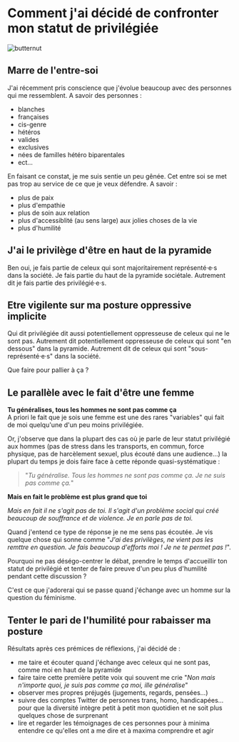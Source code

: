 # Comment j'ai décidé de confronter mon statut de privilégiée
![butternut](https://raw.githubusercontent.com/Julia-barbelane/reflexions/master/photos/confronter-ma-place-de-privilegie.png)

## Marre de l'entre-soi
J'ai récemment pris conscience que j'évolue beaucoup avec des personnes qui me ressemblent. A savoir des personnes :
- blanches
- françaises
- cis-genre
- hétéros
- valides
- exclusives
- nées de familles hétéro biparentales
- ect...

En faisant ce constat, je me suis sentie un peu gênée. Cet entre soi se met pas trop au service de ce que je veux défendre. A savoir : 
- plus de paix
- plus d'empathie
- plus de soin aux relation
- plus d'accessiblité (au sens large) aux jolies choses de la vie 
- plus d'humilité

## J'ai le privilège d'être en haut de la pyramide
Ben oui, je fais partie de celeux qui sont majoritairement représenté·e·s dans la société. Je fais partie du haut de la pyramide sociétale. Autrement dit je fais partie des privilégié·e·s. 

## Etre vigilente sur ma posture oppressive implicite
Qui dit privilégiée dit aussi potentiellement oppresseuse de celeux qui ne le sont pas. Autrement dit potentiellement oppresseuse de celeux qui sont "en dessous" dans la pyramide. Autrement dit de celeux qui sont "sous-représenté·e·s" dans la société. 

Que faire pour pallier à ça ? 

## Le parallèle avec le fait d'être une femme

**Tu généralises, tous les hommes ne sont pas comme ça**  
A priori le fait que je sois une femme est une des rares "variables" qui fait de moi quelqu'une d'un peu moins privilégiée. 

Or, j'observe que dans la plupart des cas où je parle de leur statut privilégié aux hommes (pas de stress dans les transports, en commun, force physique, pas de harcèlement sexuel, plus écouté dans une audience...) la plupart du temps je dois faire face à cette réponde quasi-systématique : 

> "*Tu généralise. Tous les hommes ne sont pas comme ça. Je ne suis pas comme ça.*"

**Mais en fait le problème est plus grand que toi**  

*Mais en fait il ne s'agit pas de toi. Il s'agit d'un problème social qui créé beaucoup de souffrance et de violence. Je en parle pas de toi.*

Quand j'entend ce type de réponse je ne me sens pas écoutée. Je vis quelque chose qui sonne comme "*J'ai des privilèges, ne vient pas les remttre en question. Je fais beaucoup d'efforts moi ! Je ne te permet pas !*".

Pourquoi ne pas déségo-centrer le débat, prendre le temps d'accueillir ton statut de privilégié et tenter de faire preuve d'un peu plus d'humilité pendant cette discussion ? 

C'est ce que j'adorerai qui se passe quand j'échange avec un homme sur la question du féminisme. 

## Tenter le pari de l'humilité pour rabaisser ma posture

Résultats après ces prémices de réflexions, j'ai décidé de :
- me taire et écouter quand j'échange avec celeux qui ne sont pas, comme moi en haut de la pyramide
- faire taire cette première petite voix qui souvent me crie "*Non mais n'importe quoi, je suis pas comme ça moi, ille généralise*" 
- observer mes propres préjugés (jugements, regards, pensées...)
- suivre des comptes Twitter de personnes trans, homo, handicapées... pour que la diversité intègre petit à petit mon quotidien et ne soit plus quelques chose de surprenant
- lire et regarder les témoignages de ces personnes pour à minima entendre ce qu'elles ont a me dire et à maxima comprendre et agir





